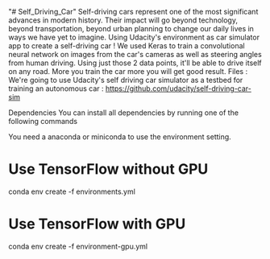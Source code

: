 "# Self_Driving_Car" 
Self-driving cars represent one of the most significant advances in modern history. Their impact will go beyond technology, beyond transportation, beyond urban planning to change our daily lives in ways we have yet to imagine.
Using Udacity's environment as car simulator app to create a self-driving car ! 
We used Keras to train a convolutional neural network on images from the car's cameras as well as steering angles from human driving. Using just those 2 data points, it'll be able to drive itself on any road. 
More you train the car more you will get good result.
Files : 
We're going to use Udacity's self driving car simulator as a testbed for training an autonomous car : https://github.com/udacity/self-driving-car-sim

Dependencies
You can install all dependencies by running one of the following commands

You need a anaconda or miniconda to use the environment setting.

# Use TensorFlow without GPU
conda env create -f environments.yml 

# Use TensorFlow with GPU
conda env create -f environment-gpu.yml
